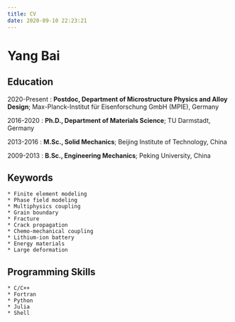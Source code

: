 ```yaml
---
title: CV
date: 2020-09-10 22:23:21
---
```


Yang Bai
============


Education
---------
2020-Present
:   **Postdoc, Department of Microstructure Physics and Alloy Design**; Max-Planck-Institut für Eisenforschung GmbH (MPIE), Germany

2016-2020
:   **Ph.D., Department of Materials Science**; TU Darmstadt, Germany

2013-2016
:   **M.Sc., Solid Mechanics**; Beijing Institute of Technology, China

2009-2013
:   **B.Sc., Engineering Mechanics**; Peking University, China



Keywords
----------

    * Finite element modeling
    * Phase field modeling
    * Multiphysics coupling
    * Grain boundary
    * Fracture
    * Crack propagation
    * Chemo-mechanical coupling
    * Lithium-ion battery
    * Energy materials
    * Large deformation




Programming Skills
--------------------
    * C/C++
    * Fortran
    * Python
    * Julia
    * Shell
